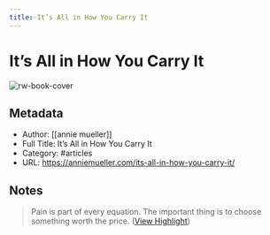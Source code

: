 ```yaml
---
title: It’s All in How You Carry It
---
```

# It’s All in How You Carry It

![rw-book-cover](https://readwise-assets.s3.amazonaws.com/static/images/article3.5c705a01b476.png)

## Metadata
- Author: [[annie mueller]]
- Full Title: It’s All in How You Carry It
- Category: #articles
- URL: https://anniemueller.com/its-all-in-how-you-carry-it/

## Notes
> Pain is part of every equation. The important thing is to choose something worth the price. ([View Highlight](https://read.readwise.io/read/01gtebh3wrc4hbxwjb523atkf2))

